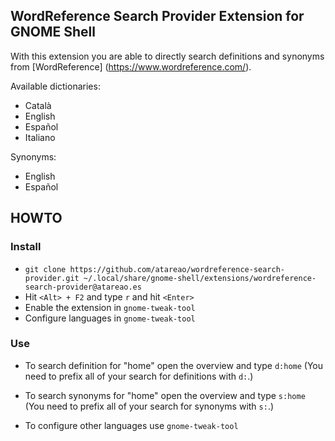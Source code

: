 ## WordReference Search Provider Extension for GNOME Shell

With this extension you are able to directly search definitions and synonyms from [WordReference] (https://www.wordreference.com/).

Available dictionaries:

* Català
* English
* Español
* Italiano

Synonyms:

* English
* Español

## HOWTO

### Install

* ```git clone https://github.com/atareao/wordreference-search-provider.git ~/.local/share/gnome-shell/extensions/wordreference-search-provider@atareao.es```
* Hit ```<Alt> + F2``` and type ```r``` and hit ```<Enter>```
* Enable the extension in ```gnome-tweak-tool```
* Configure languages in  ```gnome-tweak-tool```

### Use

* To search definition for "home" open the overview and type ```d:home```
(You need to prefix all of your search for definitions with ```d:```.)

* To search synonyms for "home" open the overview and type ```s:home```
(You need to prefix all of your search for synonyms with ```s:```.)

* To configure other languages use ```gnome-tweak-tool```
